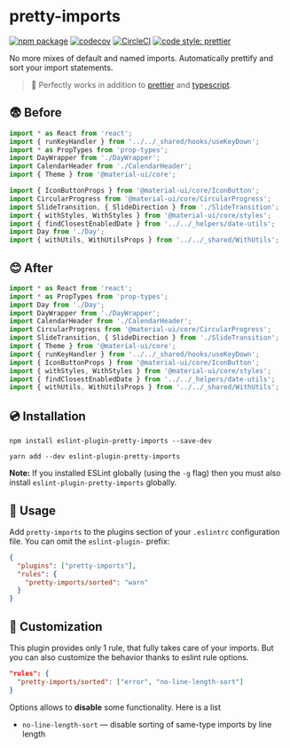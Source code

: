 # pretty-imports 

[![npm package](https://img.shields.io/npm/v/eslint-plugin-pretty-imports.svg)](https://www.npmjs.org/package/eslint-plugin-pretty-imports)
[![codecov](https://codecov.io/gh/dmtrKovalenko/eslint-plugin-pretty-imports/branch/master/graph/badge.svg)](https://codecov.io/gh/dmtrKovalenko/eslint-plugin-pretty-imports)
[![CircleCI](https://circleci.com/gh/dmtrKovalenko/eslint-plugin-pretty-imports.svg?style=svg)](https://circleci.com/gh/dmtrKovalenko/eslint-plugin-pretty-imports)
[![code style: prettier](https://img.shields.io/badge/code_style-prettier-ff69b4.svg?style=flat-square)](https://github.com/prettier/prettier)

No more mixes of default and named imports. Automatically prettify and sort your import statements.
> 🌟 Perfectly works in addition to [prettier](https://github.com/prettier/prettier) and [typescript](https://www.typescriptlang.org/). 

## 😨 Before
```js
import * as React from 'react';
import { runKeyHandler } from '../../_shared/hooks/useKeyDown';
import * as PropTypes from 'prop-types';
import DayWrapper from './DayWrapper';
import CalendarHeader from './CalendarHeader';
import { Theme } from '@material-ui/core';

import { IconButtonProps } from '@material-ui/core/IconButton';
import CircularProgress from '@material-ui/core/CircularProgress';
import SlideTransition, { SlideDirection } from './SlideTransition';
import { withStyles, WithStyles } from '@material-ui/core/styles';
import { findClosestEnabledDate } from '../../_helpers/date-utils';
import Day from './Day';
import { withUtils, WithUtilsProps } from '../../_shared/WithUtils';
```

## 😊 After
```js
import * as React from 'react';
import * as PropTypes from 'prop-types';
import Day from './Day';
import DayWrapper from './DayWrapper';
import CalendarHeader from './CalendarHeader';
import CircularProgress from '@material-ui/core/CircularProgress';
import SlideTransition, { SlideDirection } from './SlideTransition';
import { Theme } from '@material-ui/core';
import { runKeyHandler } from '../../_shared/hooks/useKeyDown';
import { IconButtonProps } from '@material-ui/core/IconButton';
import { withStyles, WithStyles } from '@material-ui/core/styles';
import { findClosestEnabledDate } from '../../_helpers/date-utils';
import { withUtils, WithUtilsProps } from '../../_shared/WithUtils';
```

## 💿 Installation

```
npm install eslint-plugin-pretty-imports --save-dev

yarn add --dev eslint-plugin-pretty-imports
```

**Note:** If you installed ESLint globally (using the `-g` flag) then you must also install `eslint-plugin-pretty-imports` globally.

## 🌚 Usage

Add `pretty-imports` to the plugins section of your `.eslintrc` configuration file. You can omit the `eslint-plugin-` prefix:

```json
{
  "plugins": ["pretty-imports"],
  "rules": {
    "pretty-imports/sorted": "warn"
  }
}
```

## 🔧 Customization

This plugin provides only 1 rule, that fully takes care of your imports. But you can also customize the behavior thanks to eslint rule options. 

```json
"rules": {
  "pretty-imports/sorted": ["error", "no-line-length-sort"]
}
```

Options allows to **disable** some functionality. Here is a list

- `no-line-length-sort` — disable sorting of same-type imports by line length
